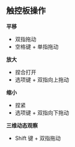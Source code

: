 ## 触控板操作

**平移**

- 双指拖动
- 空格键 + 单指拖动

**放大**

- 捏合打开
- 选项键 + 双指向上拖动

**缩小**

- 捏紧
- 选项键 + 双指向下拖动

**三维动态观察**

- Shift 键 + 双指拖动